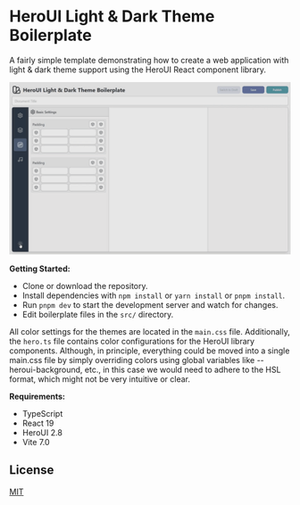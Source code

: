 # HeroUI Light & Dark Theme Boilerplate

A fairly simple template demonstrating how to create a web application with light & dark theme support using the HeroUI React component library.

![Demo](demo.gif)

**Getting Started:**

- Clone or download the repository.
- Install dependencies with `npm install` or `yarn install` or `pnpm install`.
- Run `pnpm dev` to start the development server and watch for changes.
- Edit boilerplate files in the `src/` directory.

All color settings for the themes are located in the `main.css` file. Additionally, the `hero.ts` file contains color configurations for the HeroUI library components. Although, in principle, everything could be moved into a single main.css file by simply overriding colors using global variables like --heroui-background, etc., in this case we would need to adhere to the HSL format, which might not be very intuitive or clear.


**Requirements:**
- TypeScript
- React 19
- HeroUI 2.8
- Vite 7.0


## License

[MIT](LICENSE)